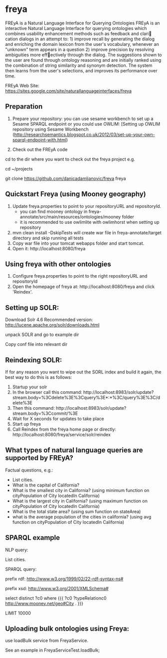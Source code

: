 # freya
FREyA is a Natural Language Interface for Querying Ontologies
FREyA is an interactive Natural Language Interface for querying ontologies which combines usability enhancement methods such as feedback and clari
cation dialogs in an attempt to: 1) improve recall by generating the dialog and enriching the domain lexicon from the user's vocabulary, whenever an "unknown" term appears in a question 2) improve precision by resolving ambiguities more effectively through the dialog. The suggestions shown to the user are
found through ontology reasoning and are initially ranked using the combination of string similarity and synonym detection. The system then learns from the user's selections, and improves its performance over time.

FREyA Web Site:
https://sites.google.com/site/naturallanguageinterfaces/freya


Preparation
--------------------------------------------------------------------------------
1. Prepare your repository: you can use sesame workbench to set up a Sesame SPARQL endpoint or you could use OWLIM:
[Setting up OWLIM repository using Sesame Workbench (http://researchsemantics.blogspot.co.uk/2012/03/set-up-your-own-sparql-endpoint-with.html)

2. Check out the FREyA code

cd to the dir where you want to check out the freya project e.g. 

cd ~/projects

git clone https://github.com/danicadamljanovic/freya freya

Quickstart Freya (using Mooney geography)
--------------------------------------------------------------------------------

1. Update freya.properties to point to your repositoryURL and repositoryId.
   - you can find mooney ontology in freya-annotate/src/main/resources/ontologies/mooney folder
   - it is recommended to use owlimlite with owlimhorst when setting up repository
2. mvn clean install -DskipTests will create war file in freya-annotate/target directory and skip running all tests
3. Copy war file into your tomcat webapps folder and start tomcat.
4. Open it: http://localhost:8080/freya


Using freya with other ontologies
--------------------------------------------------------------------------------

1. Configure freya.properties to point to the right repositoryURL and repositoryId
2. Open the homepage of freya at: http://localhost:8080/freya
and click 'Reindex'.


Setting up SOLR:
--------------------------------------------------------------------------------

Download Solr 4.6 Recommended version: http://lucene.apache.org/solr/downloads.html

unpack SOLR and go to example dir

Copy conf file into relevant dir 


Reindexing SOLR:
----------------------------------------
If for any reason you want to wipe out the SORL index and build it again, the best way to do this is as follows:

1. Startup your solr
2. In the browser call this command:
http://localhost:8983/solr/update?stream.body=%3Cdelete%3E%3Cquery%3E*:*%3C/query%3E%3C/delete%3E
3. Then this command:
http://localhost:8983/solr/update?stream.body=%3Ccommit/%3E
4. Wait for X seconds for updates to take place
5. Start up freya
6. Call Reindex from the freya home page or directly:
http://localhost:8080/freya/service/solr/reindex


What types of natural language queries are supported by FREyA?
--------------------------------------------------------------------------------
Factual questions, e.g.:
-  List cities.
-  What is the capital of California?
-  What is the smallest city in California? (using minimum function on cityPopulation of City locatedIn California)
-  What is the largest city in California? (using maximum function on cityPopulation of City locatedIn California)
-  What is the total state area? (using sum function on stateArea)
-  what is the average population of the cities in california? (using avg function on cityPopulation of City locatedIn California)  


SPARQL example
----------------------------------------
NLP query: 

List cities.

SPARQL query:

prefix rdf: <http://www.w3.org/1999/02/22-rdf-syntax-ns#>

prefix xsd: <http://www.w3.org/2001/XMLSchema#>

select distinct ?c0 where {{{  ?c0  ?typeRelationc0 <http://www.mooney.net/geo#City> .  }}} 

LIMIT 10000


Uploading bulk ontologies using Freya:
----------------------------------------
use loadBulk service from FreyaService.

See an example in FreyaServiceTest.loadBulk;